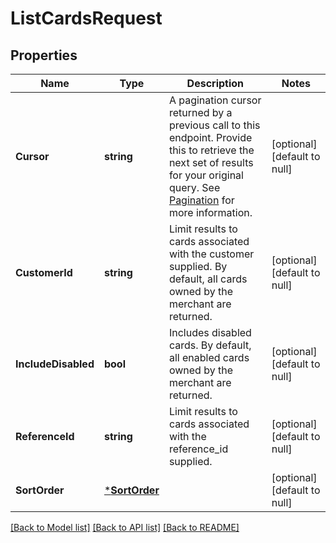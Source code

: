 # ListCardsRequest

## Properties
Name | Type | Description | Notes
------------ | ------------- | ------------- | -------------
**Cursor** | **string** | A pagination cursor returned by a previous call to this endpoint. Provide this to retrieve the next set of results for your original query.  See [Pagination](https://developer.squareup.com/docs/build-basics/common-api-patterns/pagination) for more information. | [optional] [default to null]
**CustomerId** | **string** | Limit results to cards associated with the customer supplied. By default, all cards owned by the merchant are returned. | [optional] [default to null]
**IncludeDisabled** | **bool** | Includes disabled cards. By default, all enabled cards owned by the merchant are returned. | [optional] [default to null]
**ReferenceId** | **string** | Limit results to cards associated with the reference_id supplied. | [optional] [default to null]
**SortOrder** | [***SortOrder**](SortOrder.md) |  | [optional] [default to null]

[[Back to Model list]](../README.md#documentation-for-models) [[Back to API list]](../README.md#documentation-for-api-endpoints) [[Back to README]](../README.md)

